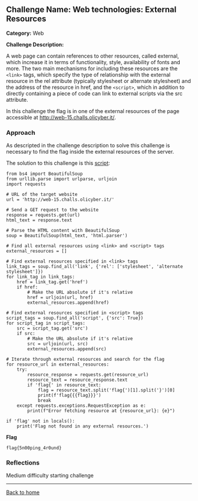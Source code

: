 ## Challenge Name: Web technologies: External Resources
**Category:** Web

**Challenge Description:**

A web page can contain references to other resources, called external, which increase it in terms of functionality, style, availability of fonts and more. The two main mechanisms for including these resources are the ```<link>``` tags, which specify the type of relationship with the external resource in the rel attribute (typically stylesheet or alternate stylesheet) and the address of the resource in href, and the ```<script>```, which in addition to directly containing a piece of code can link to external scripts via the src attribute.

In this challenge the flag is in one of the external resources of the page accessible at http://web-15.challs.olicyber.it/. 
### Approach

As descripted in the challenge description to solve this challenge is necessary to find the flag inside the external resources of the server.

The solution to this challenge is this [script](/olicyber-training/web/14-Extract-comments/solve.py):

```
from bs4 import BeautifulSoup
from urllib.parse import urlparse, urljoin
import requests

# URL of the target website
url = 'http://web-15.challs.olicyber.it/'

# Send a GET request to the website
response = requests.get(url)
html_text = response.text

# Parse the HTML content with BeautifulSoup
soup = BeautifulSoup(html_text, 'html.parser')

# Find all external resources using <link> and <script> tags
external_resources = []

# Find external resources specified in <link> tags
link_tags = soup.find_all('link', {'rel': ['stylesheet', 'alternate stylesheet']})
for link_tag in link_tags:
    href = link_tag.get('href')
    if href:
        # Make the URL absolute if it's relative
        href = urljoin(url, href)
        external_resources.append(href)

# Find external resources specified in <script> tags
script_tags = soup.find_all('script', {'src': True})
for script_tag in script_tags:
    src = script_tag.get('src')
    if src:
        # Make the URL absolute if it's relative
        src = urljoin(url, src)
        external_resources.append(src)

# Iterate through external resources and search for the flag
for resource_url in external_resources:
    try:
        resource_response = requests.get(resource_url)
        resource_text = resource_response.text
        if 'flag{' in resource_text:
            flag = resource_text.split('flag{')[1].split('}')[0]
            print(f'flag{{{flag}}}')
            break
    except requests.exceptions.RequestException as e:
        print(f"Error fetching resource at {resource_url}: {e}")

if 'flag' not in locals():
    print('Flag not found in any external resources.')

```

**Flag**

```
flag{5n00ping_4r0und}
```
### Reflections
Medium difficulty starting challenge
  

---
<a href="/olicyber-training/main.md" class="btn">Back to home</a>
